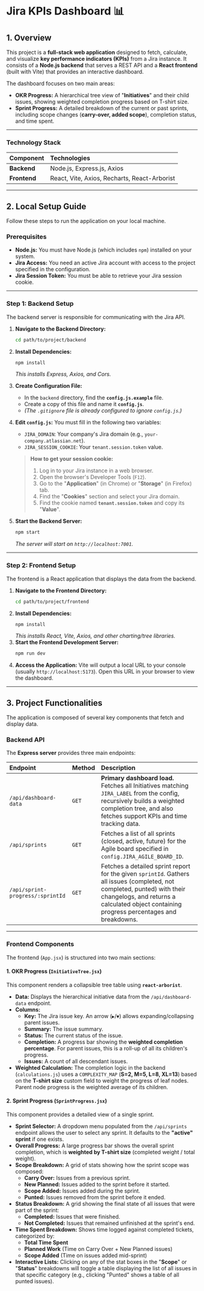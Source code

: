 # Jira KPIs Dashboard 📊

## 1. Overview

This project is a **full-stack web application** designed to fetch, calculate, and visualize **key performance indicators (KPIs)** from a Jira instance. It consists of a **Node.js backend** that serves a REST API and a **React frontend** (built with Vite) that provides an interactive dashboard.

The dashboard focuses on two main areas:

* **OKR Progress:** A hierarchical tree view of "**Initiatives**" and their child issues, showing weighted completion progress based on T-shirt size.
* **Sprint Progress:** A detailed breakdown of the current or past sprints, including scope changes (**carry-over, added scope**), completion status, and time spent.

---

### Technology Stack

| Component | Technologies |
| :--- | :--- |
| **Backend** | Node.js, Express.js, Axios |
| **Frontend** | React, Vite, Axios, Recharts, React-Arborist |

---

## 2. Local Setup Guide

Follow these steps to run the application on your local machine.

### Prerequisites

* **Node.js:** You must have Node.js (which includes `npm`) installed on your system.
* **Jira Access:** You need an active Jira account with access to the project specified in the configuration.
* **Jira Session Token:** You must be able to retrieve your Jira session cookie.

---

### Step 1: Backend Setup

The backend server is responsible for communicating with the Jira API.

1.  **Navigate to the Backend Directory:**
    ```bash
    cd path/to/project/backend
    ```
2.  **Install Dependencies:**
    ```bash
    npm install
    ```
    *This installs Express, Axios, and Cors.*
3.  **Create Configuration File:**
    * In the `backend` directory, find the **`config.js.example`** file.
    * Create a copy of this file and name it **`config.js`**.
    * *(The `.gitignore` file is already configured to ignore `config.js`.)*
4.  **Edit `config.js`:**
    You must fill in the following two variables:
    * `JIRA_DOMAIN`: Your company's Jira domain (e.g., `your-company.atlassian.net`).
    * `JIRA_SESSION_COOKIE`: Your `tenant.session.token` value.

    > **How to get your session cookie:**
    > 1. Log in to your Jira instance in a web browser.
    > 2. Open the browser's Developer Tools (`F12`).
    > 3. Go to the "**Application**" (in Chrome) or "**Storage**" (in Firefox) tab.
    > 4. Find the "**Cookies**" section and select your Jira domain.
    > 5. Find the cookie named **`tenant.session.token`** and copy its "**Value**".
5.  **Start the Backend Server:**
    ```bash
    npm start
    ```
    *The server will start on `http://localhost:7001`.*

---

### Step 2: Frontend Setup

The frontend is a React application that displays the data from the backend.

1.  **Navigate to the Frontend Directory:**
    ```bash
    cd path/to/project/frontend
    ```
2.  **Install Dependencies:**
    ```bash
    npm install
    ```
    *This installs React, Vite, Axios, and other charting/tree libraries.*
3.  **Start the Frontend Development Server:**
    ```bash
    npm run dev
    ```
4.  **Access the Application:**
    Vite will output a local URL to your console (usually `http://localhost:5173`). Open this URL in your browser to view the dashboard.

---

## 3. Project Functionalities

The application is composed of several key components that fetch and display data.

### Backend API

The **Express server** provides three main endpoints:

| Endpoint | Method | Description |
| :--- | :--- | :--- |
| `/api/dashboard-data` | `GET` | **Primary dashboard load.** Fetches all Initiatives matching `JIRA_LABEL` from the config, recursively builds a weighted completion tree, and also fetches support KPIs and time tracking data. |
| `/api/sprints` | `GET` | Fetches a list of all sprints (closed, active, future) for the Agile board specified in `config.JIRA_AGILE_BOARD_ID`. |
| `/api/sprint-progress/:sprintId` | `GET` | Fetches a detailed sprint report for the given `sprintId`. Gathers all issues (completed, not completed, punted) with their changelogs, and returns a calculated object containing progress percentages and breakdowns. |

---

### Frontend Components

The frontend (`App.jsx`) is structured into two main sections:

#### 1. OKR Progress (`InitiativeTree.jsx`)

This component renders a collapsible tree table using **`react-arborist`**.

* **Data:** Displays the hierarchical initiative data from the `/api/dashboard-data` endpoint.
* **Columns:**
    * **Key:** The Jira issue key. An arrow (`▶`/`▼`) allows expanding/collapsing parent issues.
    * **Summary:** The issue summary.
    * **Status:** The current status of the issue.
    * **Completion:** A progress bar showing the **weighted completion percentage**. For parent issues, this is a roll-up of all its children's progress.
    * **Issues:** A count of all descendant issues.
* **Weighted Calculation:** The completion logic in the backend (`calculations.js`) uses a `COMPLEXITY_MAP` (**S=2, M=5, L=8, XL=13**) based on the **T-shirt size** custom field to weight the progress of leaf nodes. Parent node progress is the weighted average of its children.

#### 2. Sprint Progress (`SprintProgress.jsx`)

This component provides a detailed view of a single sprint.

* **Sprint Selector:** A dropdown menu populated from the `/api/sprints` endpoint allows the user to select any sprint. It defaults to the **"active" sprint** if one exists.
* **Overall Progress:** A large progress bar shows the overall sprint completion, which is **weighted by T-shirt size** (completed weight / total weight).
* **Scope Breakdown:** A grid of stats showing how the sprint scope was composed:
    * **Carry Over:** Issues from a previous sprint.
    * **New Planned:** Issues added to the sprint before it started.
    * **Scope Added:** Issues added during the sprint.
    * **Punted:** Issues removed from the sprint before it ended.
* **Status Breakdown:** A grid showing the final state of all issues that were part of the sprint:
    * **Completed:** Issues that were finished.
    * **Not Completed:** Issues that remained unfinished at the sprint's end.
* **Time Spent Breakdown:** Shows time logged against completed tickets, categorized by:
    * **Total Time Spent**
    * **Planned Work** (Time on Carry Over + New Planned issues)
    * **Scope Added** (Time on issues added mid-sprint)
* **Interactive Lists:** Clicking on any of the stat boxes in the "**Scope**" or "**Status**" breakdowns will toggle a table displaying the list of all issues in that specific category (e.g., clicking "Punted" shows a table of all punted issues).